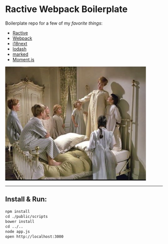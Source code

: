 # Ractive Webpack Boilerplate

Boilerplate repo for a few of my *favorite things*:

* [Ractive](http://www.ractivejs.org/)
* [Webpack](http://webpack.github.io)
* [i18next](http://i18next.com/)
* [lodash](https://lodash.com/docshttps://github.com/chjj/marked)
* [marked](https://github.com/chjj/marked)
* [Moment.js](http://momentjs.com/)


![](Readme.jpg)

----

## Install & Run:

    npm install
    cd ./public/scripts
    bower install
    cd ../..
    node app.js
    open http://localhost:3000
    
